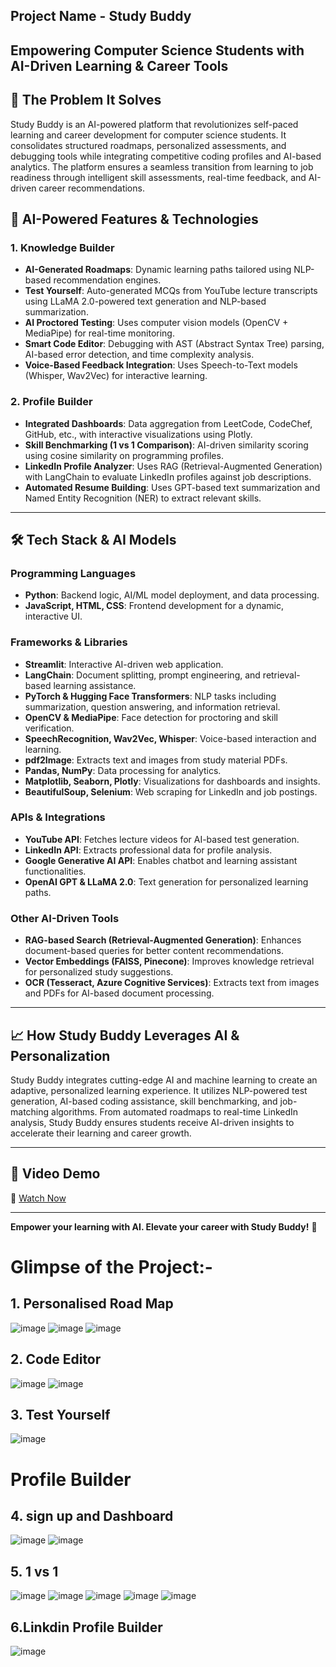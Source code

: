 ## **Project Name - Study Buddy**

## **Empowering Computer Science Students with AI-Driven Learning & Career Tools**

## **🚀 The Problem It Solves**

Study Buddy is an AI-powered platform that revolutionizes self-paced learning and career development for computer science students. It consolidates structured roadmaps, personalized assessments, and debugging tools while integrating competitive coding profiles and AI-based analytics. The platform ensures a seamless transition from learning to job readiness through intelligent skill assessments, real-time feedback, and AI-driven career recommendations.

## **🧠 AI-Powered Features & Technologies**

### **1. Knowledge Builder**

- **AI-Generated Roadmaps**: Dynamic learning paths tailored using NLP-based recommendation engines.
- **Test Yourself**: Auto-generated MCQs from YouTube lecture transcripts using LLaMA 2.0-powered text generation and NLP-based summarization.
- **AI Proctored Testing**: Uses computer vision models (OpenCV + MediaPipe) for real-time monitoring.
- **Smart Code Editor**: Debugging with AST (Abstract Syntax Tree) parsing, AI-based error detection, and time complexity analysis.
- **Voice-Based Feedback Integration**: Uses Speech-to-Text models (Whisper, Wav2Vec) for interactive learning.

### **2. Profile Builder**

- **Integrated Dashboards**: Data aggregation from LeetCode, CodeChef, GitHub, etc., with interactive visualizations using Plotly.
- **Skill Benchmarking (1 vs 1 Comparison)**: AI-driven similarity scoring using cosine similarity on programming profiles.
- **LinkedIn Profile Analyzer**: Uses RAG (Retrieval-Augmented Generation) with LangChain to evaluate LinkedIn profiles against job descriptions.
- **Automated Resume Building**: Uses GPT-based text summarization and Named Entity Recognition (NER) to extract relevant skills.

---

## **🛠️ Tech Stack & AI Models**

### **Programming Languages**
- **Python**: Backend logic, AI/ML model deployment, and data processing.
- **JavaScript, HTML, CSS**: Frontend development for a dynamic, interactive UI.

### **Frameworks & Libraries**
- **Streamlit**: Interactive AI-driven web application.
- **LangChain**: Document splitting, prompt engineering, and retrieval-based learning assistance.
- **PyTorch & Hugging Face Transformers**: NLP tasks including summarization, question answering, and information retrieval.
- **OpenCV & MediaPipe**: Face detection for proctoring and skill verification.
- **SpeechRecognition, Wav2Vec, Whisper**: Voice-based interaction and learning.
- **pdf2Image**: Extracts text and images from study material PDFs.
- **Pandas, NumPy**: Data processing for analytics.
- **Matplotlib, Seaborn, Plotly**: Visualizations for dashboards and insights.
- **BeautifulSoup, Selenium**: Web scraping for LinkedIn and job postings.

### **APIs & Integrations**
- **YouTube API**: Fetches lecture videos for AI-based test generation.
- **LinkedIn API**: Extracts professional data for profile analysis.
- **Google Generative AI API**: Enables chatbot and learning assistant functionalities.
- **OpenAI GPT & LLaMA 2.0**: Text generation for personalized learning paths.

### **Other AI-Driven Tools**
- **RAG-based Search (Retrieval-Augmented Generation)**: Enhances document-based queries for better content recommendations.
- **Vector Embeddings (FAISS, Pinecone)**: Improves knowledge retrieval for personalized study suggestions.
- **OCR (Tesseract, Azure Cognitive Services)**: Extracts text from images and PDFs for AI-based document processing.

---

## **📈 How Study Buddy Leverages AI & Personalization**

Study Buddy integrates cutting-edge AI and machine learning to create an adaptive, personalized learning experience. It utilizes NLP-powered test generation, AI-based coding assistance, skill benchmarking, and job-matching algorithms. From automated roadmaps to real-time LinkedIn analysis, Study Buddy ensures students receive AI-driven insights to accelerate their learning and career growth.

---

## **🎥 Video Demo**

🔗 [Watch Now](https://www.youtube.com/watch?v=hV0Qfu_90WM)

---

**Empower your learning with AI. Elevate your career with Study Buddy!** 🚀


# Glimpse of the Project:-



## 1. Personalised Road Map 
![image](https://github.com/SreeCharan1234/ISTD-Hackathon/blob/main/images/roadmap.png)
![image](https://github.com/SreeCharan1234/ISTD-Hackathon/blob/main/images/leetcode.png)
![image](https://github.com/SreeCharan1234/ISTD-Hackathon/blob/main/images/Screenshot%202025-01-11%20122732.png)

## 2. Code Editor
![image](https://github.com/SreeCharan1234/ISTD-Hackathon/blob/main/images/codeeditor.png)
![image](https://github.com/SreeCharan1234/ISTD-Hackathon/blob/main/images/code%20editor%202.png)

## 3. Test Yourself
![image](https://github.com/SreeCharan1234/ISTD-Hackathon/blob/main/images/testyourself1.png)

# Profile Builder

## 4. sign up and Dashboard
![image](https://github.com/SreeCharan1234/ISTD-Hackathon/blob/main/images/signup.png)
![image](https://github.com/SreeCharan1234/ISTD-Hackathon/blob/main/images/dashboard.png)

## 5.  1 vs 1
![image](https://github.com/SreeCharan1234/ISTD-Hackathon/blob/main/images/1vs1%201.png)
![image](https://github.com/SreeCharan1234/ISTD-Hackathon/blob/main/images/1%20vs%201%202.png)
![image](https://github.com/SreeCharan1234/ISTD-Hackathon/blob/main/images/1%20vs%201%203.png)
![image](https://github.com/SreeCharan1234/ISTD-Hackathon/blob/main/images/1%20vs%201.png)
![image](https://github.com/SreeCharan1234/ISTD-Hackathon/blob/main/images/1%20vs%201%204.png)


## 6.Linkdin Profile Builder
![image](https://github.com/SreeCharan1234/ISTD-Hackathon/blob/main/images/linkedin.png)
